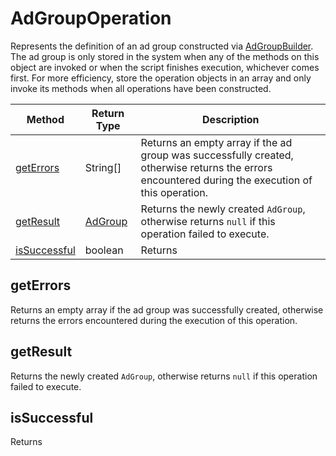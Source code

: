 # AdGroupOperation
Represents the definition of an ad group constructed via [AdGroupBuilder](./AdGroupBuilder). The ad group is only stored in the system when any of the methods on this object are invoked or when the script finishes execution, whichever comes first. For more efficiency, store the operation objects in an array and only invoke its methods when all operations have been constructed.

|Method|Return Type|Description|
|-|-|-
[getErrors]("#geterrors")|String[]|Returns an empty array if the ad group was successfully created, otherwise returns the errors encountered during the execution of this operation.<br />
[getResult]("#getresult")|[AdGroup](./AdGroup)|Returns the newly created `AdGroup`, otherwise returns `null` if this operation failed to execute.<br />
[isSuccessful]("#issuccessful")|boolean|Returns <br />

## <a name="geterrors"></a>getErrors
Returns an empty array if the ad group was successfully created, otherwise returns the errors encountered during the execution of this operation.


## <a name="getresult"></a>getResult
Returns the newly created `AdGroup`, otherwise returns `null` if this operation failed to execute.


## <a name="issuccessful"></a>isSuccessful
Returns 


